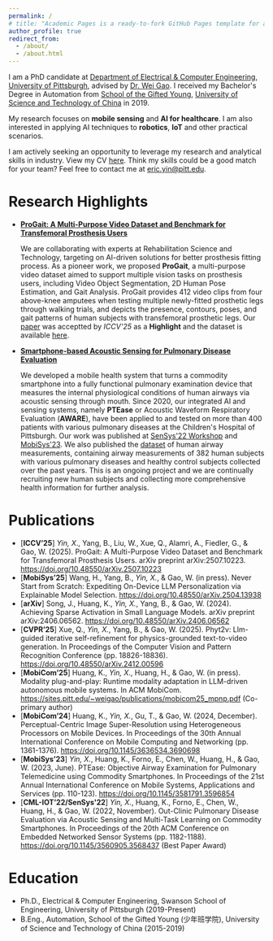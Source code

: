 ```yaml
---
permalink: /
# title: "Academic Pages is a ready-to-fork GitHub Pages template for academic personal websites"
author_profile: true
redirect_from: 
  - /about/
  - /about.html
---
```


I am a PhD candidate at [Department of Electrical & Computer Engineering, University of Pittsburgh](https://www.engineering.pitt.edu/departments/electrical-computer/), advised by [Dr. Wei Gao](https://sites.pitt.edu/~weigao/). I received my Bachelor's Degree in Automation from [School of the Gifted Young](https://en.scgy.ustc.edu.cn/main.htm), [University of Science and Technology of China](https://ustc.edu.cn) in 2019. 

My research focuses on **mobile sensing** and **AI for healthcare**. I am also interested in applying AI techniques to **robotics**, **IoT** and other practical scenarios.

I am actively seeking an opportunity to leverage my research and analytical skills in industry. View my CV [here](/files/CV_XIANGYU_YIN.pdf). Think my skills could be a good match for your team? Feel free to contact me at <eric.yin@pitt.edu>.

Research Highlights
======
- [**ProGait: A Multi-Purpose Video Dataset and Benchmark for Transfemoral Prosthesis Users**](https://pittisl.github.io/publication/2025-progait/)

  We are collaborating with experts at Rehabilitation Science and Technology, targeting on AI-driven solutions for better prosthesis fitting process. As a pioneer work, we proposed **ProGait**, a multi-purpose video dataset aimed to support multiple vision tasks on prosthesis users, including Video Object Segmentation, 2D Human Pose Estimation, and Gait Analysis. ProGait provides 412 video clips from four above-knee amputees when testing multiple newly-fitted prosthetic legs through walking trials, and depicts the presence, contours, poses, and gait patterns of human subjects with transfemoral prosthetic legs. Our [paper](https://arxiv.org/abs/2507.10223) was acceptted by *ICCV'25* as a **Highlight** and the dataset is available [here](https://huggingface.co/datasets/ericyxy98/ProGait).

- [**Smartphone-based Acoustic Sensing for Pulmonary Disease Evaluation**](https://pittisl.github.io/publication/2023-ptease/)

  We developed a mobile health system that turns a commodity smartphone into a fully functional pulmonary examination device that measures the internal physiological conditions of human airways via acoustic sensing through mouth. Since 2020, our integrated AI and sensing systems, namely **PTEase** or Acoustic Waveform Respiratory Evaluation (**AWARE**), have been applied to and tested on more than 400 patients with various pulmonary diseases at the Children's Hospital of Pittsburgh. Our work was published at [SenSys'22 Workshop](https://doi.org/10.1145/3560905.3568437) and [MobiSys'23](https://doi.org/10.1145/3581791.3596854). We also published the [dataset](https://huggingface.co/datasets/ericyxy98/AWARE) of human airway measurements, containing airway measurements of 382 human subjects with various pulmonary diseases and healthy control subjects collected over the past years. This is an ongoing project and we are continually recruiting new human subjects and collecting more comprehensive health information for further analysis.

Publications
======
-	[**ICCV’25**] *Yin, X*., Yang, B., Liu, W., Xue, Q., Alamri, A., Fiedler, G., & Gao, W. (2025). ProGait: A Multi-Purpose Video Dataset and Benchmark for Transfemoral Prosthesis Users. arXiv preprint arXiv:2507.10223. <https://doi.org/10.48550/arXiv.2507.10223>
-	[**MobiSys’25**] Wang, H., Yang, B., *Yin, X.*, & Gao, W. (in press). Never Start from Scratch: Expediting On-Device LLM Personalization via Explainable Model Selection. <https://doi.org/10.48550/arXiv.2504.13938>
-	[**arXiv**] Song, J., Huang, K., *Yin, X.*, Yang, B., & Gao, W. (2024). Achieving Sparse Activation in Small Language Models. arXiv preprint arXiv:2406.06562. <https://doi.org/10.48550/arXiv.2406.06562>
- [**CVPR’25**] Xue, Q., *Yin, X.*, Yang, B., & Gao, W. (2025). Phyt2v: Llm-guided iterative self-refinement for physics-grounded text-to-video generation. In Proceedings of the Computer Vision and Pattern Recognition Conference (pp. 18826-18836). <https://doi.org/10.48550/arXiv.2412.00596>
-	[**MobiCom’25**] Huang, K., *Yin, X*., Huang, H., & Gao, W. (in press). Modality plug-and-play: Runtime modality adaptation in LLM-driven autonomous mobile systems. In ACM MobiCom. <https://sites.pitt.edu/~weigao/publications/mobicom25_mpnp.pdf> (Co-primary author)
-	[**MobiCom’24**] Huang, K., *Yin, X.*, Gu, T., & Gao, W. (2024, December). Perceptual-Centric Image Super-Resolution using Heterogeneous Processors on Mobile Devices. In Proceedings of the 30th Annual International Conference on Mobile Computing and Networking (pp. 1361-1376). <https://doi.org/10.1145/3636534.3690698>
-	[**MobiSys’23**] *Yin, X.*, Huang, K., Forno, E., Chen, W., Huang, H., & Gao, W. (2023, June). PTEase: Objective Airway Examination for Pulmonary Telemedicine using Commodity Smartphones. In Proceedings of the 21st Annual International Conference on Mobile Systems, Applications and Services (pp. 110-123). <https://doi.org/10.1145/3581791.3596854>
-	[**CML-IOT’22/SenSys'22**] *Yin, X.*, Huang, K., Forno, E., Chen, W., Huang, H., & Gao, W. (2022, November). Out-Clinic Pulmonary Disease Evaluation via Acoustic Sensing and Multi-Task Learning on Commodity Smartphones. In Proceedings of the 20th ACM Conference on Embedded Networked Sensor Systems (pp. 1182-1188). <https://doi.org/10.1145/3560905.3568437> (Best Paper Award)

Education
======
- Ph.D., Electrical & Computer Engineering, Swanson School of Engineering, University of Pittsburgh (2019-Present)
- B.Eng., Automation, School of the Gifted Young (少年班学院), University of Science and Technology of China (2015-2019)

